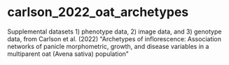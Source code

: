 # carlson_2022_oat_archetypes
Supplemental datasets 1) phenotype data, 2) image data, and 3) genotype data, from Carlson et al. (2022) "Archetypes of inflorescence: Association networks of panicle morphometric, growth, and disease variables in a multiparent oat (Avena sativa) population"
